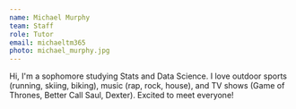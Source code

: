 ```yaml
---
name: Michael Murphy
team: Staff
role: Tutor
email: michaeltm365
photo: michael_murphy.jpg
---
```


Hi, I'm a sophomore studying Stats and Data Science. I love outdoor sports (running, skiing, biking), music (rap, rock, house), and TV shows (Game of Thrones, Better Call Saul, Dexter). Excited to meet everyone!